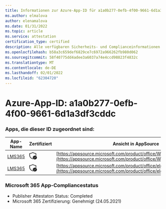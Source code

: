 ```yaml
---
title: Informationen zur Azure-App-ID für a1a0b277-0efb-4f00-9661-6d1a3df3cddc
ms.author: elmalova
author: elenamalova
ms.date: 01/31/2022
ms.topic: article
ms.service: attestation
certification_type: certified
description: Alle verfügbaren Sicherheits- und Complianceinformationen für a1a0b277-0efb-4f00-9661-6d1a3df3cddc.
ms.openlocfilehash: b58a3c659def6829ce7c6972a966262fb980d062
ms.sourcegitcommit: 58f40775dd4adee3a6037a74e4ccd98823f4832c
ms.translationtype: MT
ms.contentlocale: de-DE
ms.lasthandoff: 02/01/2022
ms.locfileid: "62304720"
---
```

# <a name="azure-app-id-a1a0b277-0efb-4f00-9661-6d1a3df3cddc"></a>Azure-App-ID: a1a0b277-0efb-4f00-9661-6d1a3df3cddc


### <a name="apps-associated-with-this-id"></a>Apps, die dieser ID zugeordnet sind:
| **App-Name** | **Zertifiziert** | **Ansicht in AppSource** |
|--------------|---------------|-----------------------|
| [LMS365](https://docs.microsoft.com/microsoft-365-app-certification/forward/WA104381467) | <img alt="Certified application badge" src="../media/certified-badge.png" height="25" width="25" /> | [https://appsource.microsoft.com/product/office/WA104381467](https://appsource.microsoft.com/product/office/WA104381467) |
| [LMS365](https://docs.microsoft.com/microsoft-365-app-certification/forward/elearningforce.lms365_spfx) | <img alt="Certified application badge" src="../media/certified-badge.png" height="25" width="25" /> | [https://appsource.microsoft.com/product/office/elearningforce.lms365_spfx](https://appsource.microsoft.com/product/office/elearningforce.lms365_spfx) |

### <a name="microsoft-365-app-compliance-status"></a>Microsoft 365 App-Compliancestatus
- Publisher Attestaton Status: Completed
- Microsoft 365 Zertifizierung: Genehmigt (24.05.2021)
